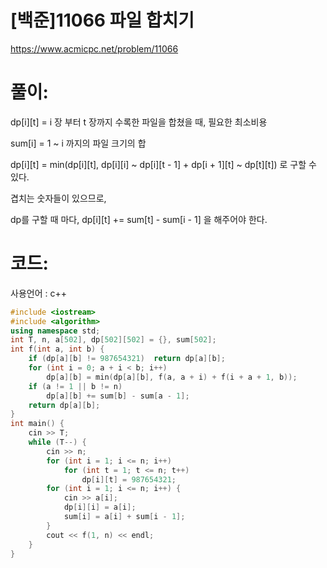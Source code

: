 # [백준]11066 파일 합치기

https://www.acmicpc.net/problem/11066

# 풀이:

dp\[i][t] = i 장 부터 t 장까지 수록한 파일을 합쳤을 때, 필요한 최소비용

sum[i] = 1 ~ i 까지의 파일 크기의 합



dp\[i][t] = min(dp\[i][t], dp\[i][i] ~ dp\[i][t - 1] + dp\[i + 1][t] ~ dp\[t][t]) 로 구할 수 있다.

겹치는 숫자들이 있으므로, 

dp를 구할 때 마다, dp\[i][t] += sum[t] - sum[i - 1] 을 해주어야 한다.



# **코드:**

사용언어 : c++
```c++
#include <iostream>
#include <algorithm>
using namespace std;
int T, n, a[502], dp[502][502] = {}, sum[502];
int f(int a, int b) {
	if (dp[a][b] != 987654321)	return dp[a][b];
	for (int i = 0; a + i < b; i++)
		dp[a][b] = min(dp[a][b], f(a, a + i) + f(i + a + 1, b));
	if (a != 1 || b != n)
		dp[a][b] += sum[b] - sum[a - 1];
	return dp[a][b];
}
int main() {
	cin >> T;
	while (T--) {
		cin >> n;
		for (int i = 1; i <= n; i++)
			for (int t = 1; t <= n; t++)
				dp[i][t] = 987654321;
		for (int i = 1; i <= n; i++) {
			cin >> a[i];
			dp[i][i] = a[i];
			sum[i] = a[i] + sum[i - 1];
		}
		cout << f(1, n) << endl;
	}
}

```

